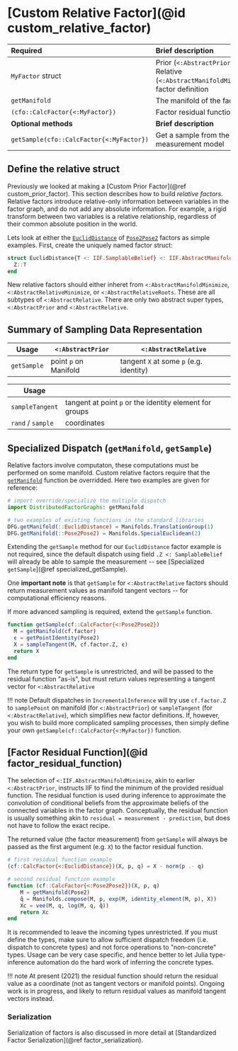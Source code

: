 # [Custom Relative Factor](@id custom_relative_factor)

| Required                                  | Brief description                                                                      |
|:------------------------------------------|:-------------------------------------------------------------------------------------- |
| `MyFactor`  struct                        | Prior (`<:AbstractPrior`) or Relative (`<:AbstractManifoldMinimize`) factor definition |
| `getManifold`                             | The manifold of the factor |
| `(cfo::CalcFactor{<:MyFactor})`           | Factor residual function |
| **Optional methods**                      | **Brief description**                                                                  |
| `getSample(cfo::CalcFactor{<:MyFactor})`  | Get a sample from the measurement model |

## Define the relative struct

Previously we looked at making a [Custom Prior Factor](@ref custom_prior_factor).  This section describes how to build *relative factors*.  Relative factors introduce relative-only information between variables in the factor graph, and do not add any absolute information.  For example, a rigid transform between two variables is a relative relationship, regardless of their common absolute position in the world.

Lets look at either the [`EuclidDistance`](@ref) of [`Pose2Pose2`](@ref) factors as simple examples.  First, create the uniquely named factor struct:
```julia
struct EuclidDistance{T <: IIF.SamplableBelief} <: IIF.AbstractManifoldMinimize
  Z::T
end
```
New relative factors should either inheret from `<:AbstractManifoldMinimize`, `<:AbstractRelativeMinimize`, or `<:AbstractRelativeRoots`.  These are all subtypes of `<:AbstractRelative`.  There are only two abstract super types, `<:AbstractPrior` and `<:AbstractRelative`.

## Summary of Sampling Data Representation

| Usage       | `<:AbstractPrior`  |  `<:AbstractRelative` |
|-------------|--------------------|-----------------------|
| `getSample` | point `p` on Manifold | tangent `X` at some `p` (e.g. identity) |

| Usage             |    |
|-------------------|----|
| `sampleTangent`   | tangent at point `p` or the identity element for groups |
| `rand` / `sample` | coordinates |

## Specialized Dispatch (`getManifold`, `getSample`)

Relative factors involve computaton, these computations must be performed on some manifold.  Custom relative factors require that the [`getManifold`](@ref) function be overridded.  Here two examples are given for reference:
```julia
# import override/specialize the multiple dispatch
import DistributedFactorGraphs: getManifold

# two examples of existing functions in the standard libraries
DFG.getManifold(::EuclidDistance) = Manifolds.TranslationGroup(1)
DFG.getManifold(::Pose2Pose2) = Manifolds.SpecialEuclidean(2)
```

Extending the `getSample` method for our `EuclidDistance` factor example is not required, since the default dispatch using field `.Z <: SamplableBelief` will already be able to sample the measurement -- see [Specialized `getSample`](@ref specialized_getSample).

One **important note** is that `getSample` for `<:AbstractRelative` factors should return measurement values as manifold tangent vectors -- for computational efficiency reasons.

If more advanced sampling is required, extend the `getSample` function. 

```julia
function getSample(cf::CalcFactor{<:Pose2Pose2}) 
  M = getManifold(cf.factor)
  ϵ = getPointIdentity(Pose2)
  X = sampleTangent(M, cf.factor.Z, ϵ)
  return X
end
```

The return type for `getSample` is unrestricted, and will be passed to the residual function "as-is", but must return values representing a tangent vector for `<:AbstractRelative`

!!! note
    Default dispatches in `IncrementalInference` will try use `cf.factor.Z` to `samplePoint` on manifold (for `<:AbstractPrior`) or `sampleTangent` (for `<:AbstractRelative`), which simplifies new factor definitions.  If, however, you wish to build more complicated sampling processes, then simply define your own `getSample(cf::CalcFactor{<:MyFactor})` function.

## [Factor Residual Function](@id factor_residual_function)

The selection of `<:IIF.AbstractManifoldMinimize`, akin to earlier `<:AbstractPrior`, instructs IIF to find the minimum of the provided residual function.  The residual function is used during inference to approximate the convolution of conditional beliefs from the approximate beliefs of the connected variables in the factor graph.  Conceptually, the residual function is usually something akin to `residual = measurement - prediction`, but does not have to follow the exact recipe.

The returned value (the factor measurement) from `getSample` will always be passed as the first argument (e.g. `X`) to the factor residual function.  
```julia
# first residual function example
(cf::CalcFactor{<:EuclidDistance})(X, p, q) = X - norm(p .- q)

# second residual function example
function (cf::CalcFactor{<:Pose2Pose2})(X, p, q)
    M = getManifold(Pose2)
    q̂ = Manifolds.compose(M, p, exp(M, identity_element(M, p), X))
    Xc = vee(M, q, log(M, q, q̂))
    return Xc
end
```

It is recommended to leave the incoming types unrestricted.  If you must define the types, make sure to allow sufficient dispatch freedom (i.e. dispatch to concrete types) and not force operations to "non-concrete" types.  Usage can be very case specific, and hence better to let Julia type-inference automation do the hard work of inferring the concrete types.

!!! note
    At present (2021) the residual function should return the residual value as a coordinate (not as tangent vectors or manifold points).  Ongoing work is in progress, and likely to return residual values as manifold tangent vectors instead.

### Serialization

Serialization of factors is also discussed in more detail at [Standardized Factor Serialization](@ref factor_serialization).
